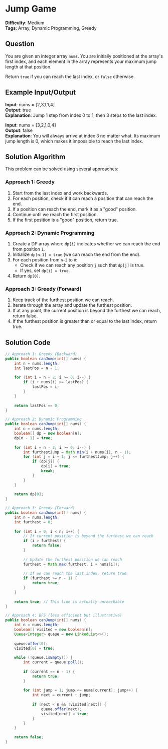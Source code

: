 # Jump Game

**Difficulty**: Medium  
**Tags**: Array, Dynamic Programming, Greedy

## Question
You are given an integer array `nums`. You are initially positioned at the array's first index, and each element in the array represents your maximum jump length at that position.

Return `true` if you can reach the last index, or `false` otherwise.

## Example Input/Output
**Input**: nums = [2,3,1,1,4]  
**Output**: true  
**Explanation**: Jump 1 step from index 0 to 1, then 3 steps to the last index.

**Input**: nums = [3,2,1,0,4]  
**Output**: false  
**Explanation**: You will always arrive at index 3 no matter what. Its maximum jump length is 0, which makes it impossible to reach the last index.

## Solution Algorithm
This problem can be solved using several approaches:

### Approach 1: Greedy
1. Start from the last index and work backwards.
2. For each position, check if it can reach a position that can reach the end.
3. If a position can reach the end, mark it as a "good" position.
4. Continue until we reach the first position.
5. If the first position is a "good" position, return true.

### Approach 2: Dynamic Programming
1. Create a DP array where `dp[i]` indicates whether we can reach the end from position `i`.
2. Initialize `dp[n-1] = true` (we can reach the end from the end).
3. For each position from `n-2` to `0`:
   - Check if we can reach any position `j` such that `dp[j]` is true.
   - If yes, set `dp[i] = true`.
4. Return `dp[0]`.

### Approach 3: Greedy (Forward)
1. Keep track of the furthest position we can reach.
2. Iterate through the array and update the furthest position.
3. If at any point, the current position is beyond the furthest we can reach, return false.
4. If the furthest position is greater than or equal to the last index, return true.

## Solution Code
```java
// Approach 1: Greedy (Backward)
public boolean canJump(int[] nums) {
    int n = nums.length;
    int lastPos = n - 1;
    
    for (int i = n - 2; i >= 0; i--) {
        if (i + nums[i] >= lastPos) {
            lastPos = i;
        }
    }
    
    return lastPos == 0;
}
```

```java
// Approach 2: Dynamic Programming
public boolean canJump(int[] nums) {
    int n = nums.length;
    boolean[] dp = new boolean[n];
    dp[n - 1] = true;
    
    for (int i = n - 2; i >= 0; i--) {
        int furthestJump = Math.min(i + nums[i], n - 1);
        for (int j = i + 1; j <= furthestJump; j++) {
            if (dp[j]) {
                dp[i] = true;
                break;
            }
        }
    }
    
    return dp[0];
}
```

```java
// Approach 3: Greedy (Forward)
public boolean canJump(int[] nums) {
    int n = nums.length;
    int furthest = 0;
    
    for (int i = 0; i < n; i++) {
        // If current position is beyond the furthest we can reach
        if (i > furthest) {
            return false;
        }
        
        // Update the furthest position we can reach
        furthest = Math.max(furthest, i + nums[i]);
        
        // If we can reach the last index, return true
        if (furthest >= n - 1) {
            return true;
        }
    }
    
    return true; // This line is actually unreachable
}
```

```java
// Approach 4: BFS (less efficient but illustrative)
public boolean canJump(int[] nums) {
    int n = nums.length;
    boolean[] visited = new boolean[n];
    Queue<Integer> queue = new LinkedList<>();
    
    queue.offer(0);
    visited[0] = true;
    
    while (!queue.isEmpty()) {
        int current = queue.poll();
        
        if (current == n - 1) {
            return true;
        }
        
        for (int jump = 1; jump <= nums[current]; jump++) {
            int next = current + jump;
            
            if (next < n && !visited[next]) {
                queue.offer(next);
                visited[next] = true;
            }
        }
    }
    
    return false;
}
``` 